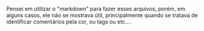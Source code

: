 

Pensei em utilizar o "markdown" para fazer esses arquivos, porém, em alguns casos, ele não se mostrava útil, principalmente quando se tratava de identificar comentários pela cor, ou tags ou etc....

